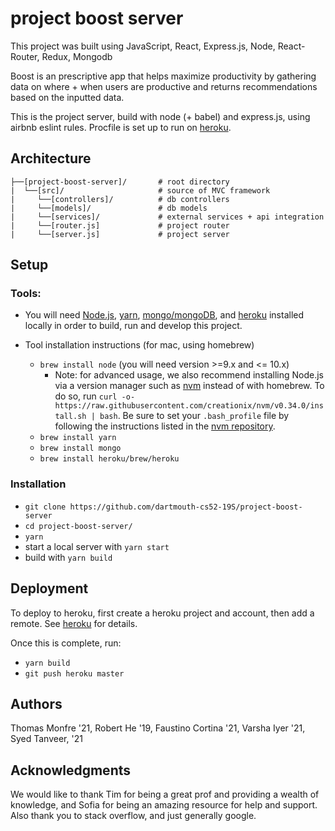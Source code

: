 # project boost server

This project was built using JavaScript, React, Express.js, Node, React-Router, Redux, Mongodb


Boost is an prescriptive app that helps maximize productivity by gathering data on where + when users are productive and returns recommendations based on the inputted data.

This is the project server, build with node (+ babel) and express.js, using airbnb eslint rules. Procfile is set up to run on [heroku](https://devcenter.heroku.com/articles/getting-started-with-nodejs#deploy-the-app).

## Architecture

```
├──[project-boost-server]/       # root directory
|  └──[src]/                     # source of MVC framework
|     └──[controllers]/          # db controllers
|     └──[models]/               # db models
|     └──[services]/             # external services + api integration
|     └──[router.js]             # project router
|     └──[server.js]             # project server
```

## Setup

### Tools:
- You will need [Node.js](https://nodejs.org/en/), [yarn](https://yarnpkg.com/en/), [mongo/mongoDB](https://www.mongodb.com/), and [heroku](https://www.heroku.com) installed locally in order to build, run and develop this project.

- Tool installation instructions (for mac, using homebrew)
	- `brew install node` (you will need version >=9.x and <= 10.x)
		- Note: for advanced usage, we also recommend installing Node.js via a version manager such as [nvm](https://github.com/creationix/nvm) instead of with homebrew. To do so, run `curl -o- https://raw.githubusercontent.com/creationix/nvm/v0.34.0/install.sh | bash`. Be sure to set your `.bash_profile` file by following the instructions listed in the [nvm repository](https://github.com/creationix/nvm).
	- `brew install yarn`
	- `brew install mongo`
	- `brew install heroku/brew/heroku`

### Installation

- `git clone https://github.com/dartmouth-cs52-19S/project-boost-server`
- `cd project-boost-server/`
- `yarn`
- start a local server with `yarn start`
- build with `yarn build`

## Deployment

To deploy to heroku, first create a heroku project and account, then add a remote. See [heroku](http://heroku.com) for details.

Once this is complete, run:
- `yarn build`
- `git push heroku master`

## Authors

Thomas Monfre '21,
Robert He '19,
Faustino Cortina '21,
Varsha Iyer '21,
Syed Tanveer, '21

## Acknowledgments
We would like to thank Tim for being a great prof and providing a wealth of knowledge, and Sofia for being an amazing resource for help and support. Also thank you to stack overflow, and just generally google.
